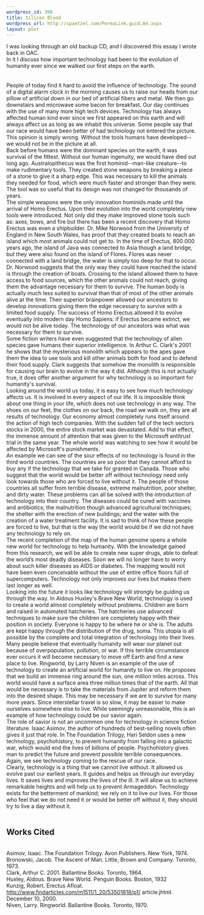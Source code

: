 ```yaml
--- 
wordpress_id: 366
title: Silicon Blood
wordpress_url: http://spaetzel.com/PermaLink,guid,84.aspx
layout: post
---
```

I was looking through an old backup CD, and I discovered this essay I wrote back in OAC.<br />
        In it I discuss how important technology had been to the evolution of humanity ever
        since we walked our first steps on the earth.<br />
        <!--more-->
        <br />
        <br />
        People of today find it hard to avoid the influence of technology. The sound of a
        digital alarm clock in the morning causes us to raise our heads from our pillow of
        artificial down in our bed of artificial fibers and metal. We then go downstairs and
        microwave some bacon for breakfast. Our day continues with the use of many more high
        tech devices. Technology has always affected human kind ever since we first appeared
        on this earth and will always affect us as long as we inhabit this universe. Some
        people say that our race would have been better of had technology not entered the
        picture. This opinion is simply wrong. Without the tools humans have developed--we
        would not be in the picture at all.<br />
        Back before humans were the dominant species on the earth, it was survival of the
        fittest. Without our human ingenuity, we would have died out long ago. Australopithecus
        was the first hominid--man-like creature--to make rudimentary tools. They created
        stone weapons by breaking a piece of a stone to give it a sharp edge. This was necessary
        to kill the animals they needed for food, which were much faster and stronger than
        they were. The tool was so useful that its design was not changed for thousands of
        years.
        <br />
        The simple weapons were the only innovation hominids made until the arrival of Homo
        Erectus. Upon their evolution into the world completely new tools were introduced.
        Not only did they make improved stone tools such as: axes, bows, and fire but there
        has been a recent discovery that Homo Erectus was even a shipbuilder. Dr. Mike Norwood
        from the University of England in New South Wales, has proof that they created boats
        to reach an island which most animals could not get to. In the time of Erectus, 800
        000 years ago, the island of Java was connected to Asia though a land bridge, but
        they were also found on the island of Flores. Flores was never connected with a land
        bridge, the water is simply too deep for that to occur. Dr. Norwood suggests that
        the only way they could have reached the island is through the creation of boats.
        Crossing to the island allowed them to have access to food sources, which the other
        animals could not reach, giving them the advantage necessary for them to survive.
        The human body is actually much less suited to survival than that of most of the other
        animals alive at the time. Their superior brainpower allowed our ancestors to develop
        innovations giving them the edge necessary to survive with a limited food supply.
        The success of Homo Erectus allowed it to evolve eventually into modern day Homo Sapiens:
        if Erectus became extinct, we would not be alive today. The technology of our ancestors
        was what was necessary for them to survive.<br />
        Some fiction writers have even suggested that the technology of alien species gave
        humans their superior intelligence. In Arthur C. Clark's 2001 he shows that the mysterious
        monolith which appears to the apes gave them the idea to use tools and kill other
        animals both for food and to defend their food supply. Clark suggests that somehow
        the monolith is responsible for causing our brain to evolve in the way it did. Although
        this is not actually true, it does offer another argument for why technology is so
        important for humanity's survival.<br />
        Looking around the world us today, it is easy to see how much technology affects us.
        It is involved in every aspect of our life. It is impossible think about one thing
        in your life, which does not use technology in any way. The shoes on our feet, the
        clothes on our back, the road we walk on, they are all results of technology. Our
        economy almost completely runs itself around the action of high tech companies. With
        the sudden fall of the tech sectors stocks in 2000, the entire stock market was devastated.
        Add to that effect, the immense amount of attention that was given to the Microsoft
        antitrust trial in the same year. The whole world was watching to see how it would
        be affected by Microsoft's punishments.
        <br />
        An example we can see of the sour effects of no technology is found in the third world
        countries. The countries are so poor that they cannot afford to buy any if the technology
        that we take for granted in Canada. Those who suggest that the world would be better
        off without technology need only look towards those who are forced to live without
        it. The people of those countries all suffer from terrible disease, extreme malnutrition,
        poor shelter, and dirty water. These problems can all be solved with the introduction
        of technology into their country. The diseases could be cured with vaccines and antibiotics;
        the malnutrition though advanced agricultural techniques; the shelter with the erection
        of new buildings; and the water with the creation of a water treatment facility. It
        is sad to think of how these people are forced to live, but that is the way the world
        would be if we did not have any technology to rely on.
        <br />
        The recent completion of the map of the human genome opens a whole new world for technology
        to help humanity. With the knowledge gained from this research, we will be able to
        create new super drugs, able to defeat the world&#8217;s most deadly diseases. Soon
        we will no longer have to worry about such killer diseases as AIDS or diabetes. The
        mapping would not have been even conceivable without the use of entire office floors
        full of supercomputers. Technology not only improves our lives but makes them last
        longer as well.<br />
        Looking into the future it looks like technology will strongly be guiding us through
        the way. In Aldous Huxley's Brave New World, technology is used to create a world
        almost completely without problems. Children are born and raised in automated hatcheries.
        The hatcheries use advanced techniques to make sure the children are completely happy
        with their position in society. Everyone is happy to be where he or she is. The adults
        are kept happy through the distribution of the drug, soma. This utopia is all possible
        by the complete and total integration of technology into their lives.<br />
        Many people believe that eventually humanity will wear our planet out because of overpopulation,
        pollution, or war. If this terrible circumstance ever occurs it will become necessary
        to move off Earth and find a new place to live. Ringworld, by Larry Niven is an example
        of the use of technology to create an artificial world for humanity to live on. He
        proposes that we build an immense ring around the sun, one million miles across. This
        world would have a surface area three million times that of the earth. All that would
        be necessary is to take the materials from Jupiter and reform them into the desired
        shape. This may be necessary if we are to survive for many more years. Since interstellar
        travel is so slow, it may be easier to make ourselves somewhere else to live. While
        seemingly unreasonable, this is an example of how technology could be our savior again.<br />
        The role of savior is not an uncommon one for technology in science fiction literature.
        Isaac Asimov, the author of hundreds of best-selling novels often gives it just that
        role. In The Foundation Trilogy, Hari Seldon uses a new technology, psychohistory,
        to prevent humanity from falling into a galactic war, which would end the lives of
        billions of people. Psychohistory gives man to predict the future and prevent possible
        terrible consequences. Again, we see technology coming to the rescue of our race.<br />
        Clearly, technology is a thing that we cannot live without. It allowed us evolve past
        our earliest years. It guides and helps us through our everyday lives. It saves lives
        and improves the lives of the ill. It will allow us to achieve remarkable heights
        and will help us to prevent Armageddon. Technology exists for the betterment of mankind;
        we rely on it to live our lives. For those who feel that we do not need it or would
        be better off without it, they should try to live a day without it.<br />
        <br />
        <h2>Works Cited
        </h2>
        <br />
        Asimov, Isaac. The Foundation Trilogy. Avon Publishers. New York, 1974.<br />
        Bronowski, Jacob. The Ascent of Man. Little, Brown and Company. Toronto, 1973.<br />
        Clark, Arthur C. 2001. Ballantine Books. Toronto, 1964.<br />
        Huxley, Aldous. Brave New World. Penguin Books. Boston, 1932<br />
        Kunzig, Robert. Erectus Afloat. <a href="http://www.findarticles.com/m1511/1_20/53501818/p1/ article.jhtml">http://www.findarticles.com/m1511/1_20/53501818/p1/
        article.jhtml</a>. December 10, 2000.<br />
        Niven, Larry. Ringworld. Ballantine Books. Toronto, 1970.<br />
        <img width="0" height="0" src="http://spaetzel.com/aggbug.ashx?id=84" />
